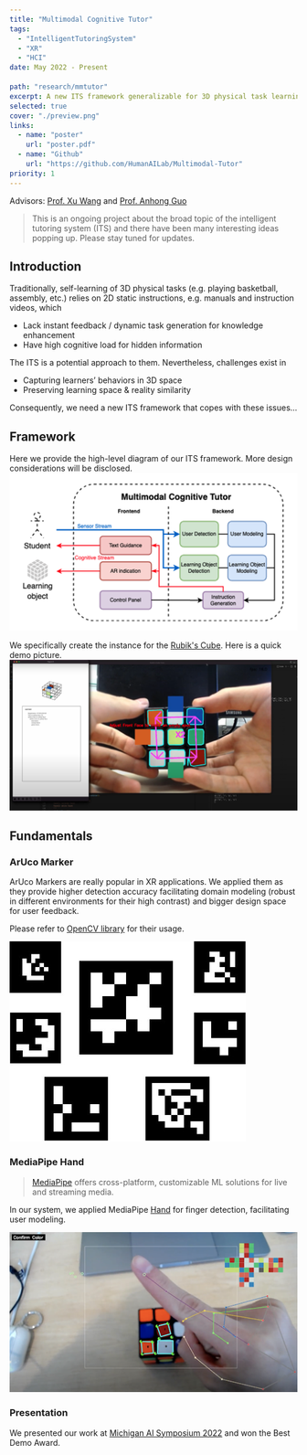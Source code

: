 ```yaml
---
title: "Multimodal Cognitive Tutor"
tags:
  - "IntelligentTutoringSystem"
  - "XR"
  - "HCI"
date: May 2022 - Present

path: "research/mmtutor"
excerpt: A new ITS framework generalizable for 3D physical task learning. By leveraging AI and AR methods, it can not only generate adaptive guidance by modeling users’ learning stage and measuring difficulties of learning objects through multimodal input, but also preserve perspectives of reality for users with spatially augmented animations that reduce users’ cognitive load.
selected: true
cover: "./preview.png"
links:
  - name: "poster"
    url: "poster.pdf"
  - name: "Github"
    url: "https://github.com/HumanAILab/Multimodal-Tutor"
priority: 1
---
```

Advisors: [Prof. Xu Wang](https://web.eecs.umich.edu/~xwanghci/) and [Prof. Anhong Guo](https://guoanhong.com/)
> This is an ongoing project about the broad topic of the intelligent tutoring system (ITS) and there have been many interesting ideas popping up. Please stay tuned for updates.

## Introduction
Traditionally, self-learning of 3D physical tasks (e.g. playing basketball, assembly, etc.) relies on 2D static instructions, e.g. manuals and instruction videos, which
- Lack instant feedback / dynamic task generation
for knowledge enhancement
- Have high cognitive load for hidden information

The ITS is a potential approach to them. Nevertheless, challenges exist in
- Capturing learners’ behaviors in 3D space
- Preserving learning space & reality similarity

Consequently, we need a new ITS framework that copes with these issues...
## Framework
Here we provide the high-level diagram of our ITS framework. More design considerations will be disclosed.
![Tutor framework](./tutor.png)

We specifically create the instance for the [Rubik's Cube](https://en.wikipedia.org/wiki/Rubik%27s_Cube). Here is a quick demo picture.
![Demo origin](./demo.png)

## Fundamentals
### ArUco Marker
ArUco Markers are really popular in XR applications. We applied them as they provide higher detection accuracy facilitating domain modeling (robust in different environments for their high contrast) and bigger design space for user feedback.

Please refer to [OpenCV library](https://docs.opencv.org/4.x/d5/dae/tutorial_aruco_detection.html) for their usage.

![ArUco Markers](./markers.jpg)

### MediaPipe Hand
> [MediaPipe](https://google.github.io/mediapipe/) offers cross-platform, customizable ML solutions for live and streaming media.

In our system, we applied MediaPipe [Hand](https://google.github.io/mediapipe/solutions/hands.html) for finger detection, facilitating user modeling.

![Finger Detection](./finger.png)

### Presentation
We presented our work at [Michigan AI Symposium 2022](../posts/mi-ai-symposium-2022) and won the Best Demo Award.
